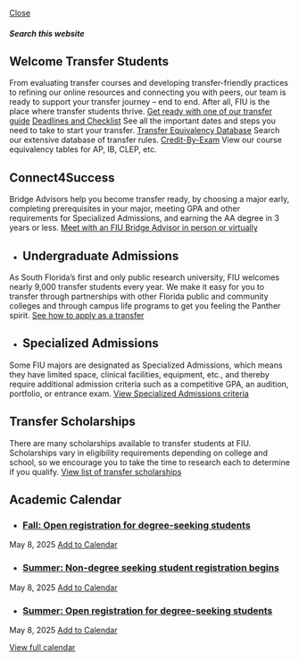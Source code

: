 [ Close ](https://transfer.fiu.edu/index.html)
##### Search this website
## Welcome Transfer Students
From evaluating transfer courses and developing transfer-friendly practices to refining our online resources and connecting you with peers, our team is ready to support your transfer journey – end to end. After all, FIU is the place where transfer students thrive.
[Get ready with one of our transfer guide](https://transfer.fiu.edu/transfer-101/guides-resources/transfer-guides/index.html)
[Deadlines and Checklist](https://admissions.fiu.edu/how-to-apply/transfer-applicant/index.html)
See all the important dates and steps you need to take to start your transfer.
[Transfer Equivalency Database](https://transfer.fiu.edu/transfer-101/transfer-equivalency/transfer-equivalency-database/index.html)
Search our extensive database of transfer rules.
[Credit-By-Exam](https://transfer.fiu.edu/transfer-101/credit-options/credit-by-exam-tables/index.html)
View our course equivalency tables for AP, IB, CLEP, etc.
## Connect4Success
Bridge Advisors help you become transfer ready, by choosing a major early, completing prerequisites in your major, meeting GPA and other requirements for Specialized Admissions, and earning the AA degree in 3 years or less.
[Meet with an FIU Bridge Advisor in person or virtually](https://transfer.fiu.edu/connect4success/bridge-advisors/index.html)
  * ## Undergraduate Admissions
As South Florida’s first and only public research university, FIU welcomes nearly 9,000 transfer students every year. We make it easy for you to transfer through partnerships with other Florida public and community colleges and through campus life programs to get you feeling the Panther spirit.
[See how to apply as a transfer](https://admissions.fiu.edu/how-to-apply/transfer-applicant/index.html)
  * ## Specialized Admissions
Some FIU majors are designated as Specialized Admissions, which means they have limited space, clinical facilities, equipment, etc., and thereby require additional admission criteria such as a competitive GPA, an audition, portfolio, or entrance exam.
[View Specialized Admissions criteria](https://transfer.fiu.edu/transfer-101/admissions/specialized-admissions/index.html)


## Transfer Scholarships
There are many scholarships available to transfer students at FIU. Scholarships vary in eligibility requirements depending on college and school, so we encourage you to take the time to research each to determine if you qualify.
[View list of transfer scholarships](https://transfer.fiu.edu/resources/transfer-scholarships/index.html)
## Academic Calendar
  * ### [Fall: Open registration for degree-seeking students](https://calendar.fiu.edu/event/fall-open-registration-for-degree-seeking-students)
May 8, 2025
[Add to Calendar](https://calendar.fiu.edu/event/fall-open-registration-for-degree-seeking-students.ics)
  * ### [Summer: Non-degree seeking student registration begins ](https://calendar.fiu.edu/event/summer-non-degree-seeking-student-registration-begins)
May 8, 2025
[Add to Calendar](https://calendar.fiu.edu/event/summer-non-degree-seeking-student-registration-begins.ics)
  * ### [Summer: Open registration for degree-seeking students](https://calendar.fiu.edu/event/summer-open-registration-for-degree-seeking-students)
May 8, 2025
[Add to Calendar](https://calendar.fiu.edu/event/summer-open-registration-for-degree-seeking-students.ics)


[View full calendar](https://calendar.fiu.edu/department/onestop/calendar)
